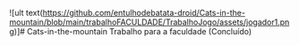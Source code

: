 ![ult text(https://github.com/entulhodebatata-droid/Cats-in-the-mountain/blob/main/trabalhoFACULDADE/TrabalhoJogo/assets/jogador1.png)]# Cats-in-the-mountain
Trabalho para a faculdade (Concluído)
